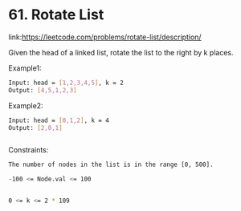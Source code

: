 
# 61. Rotate List





link:https://leetcode.com/problems/rotate-list/description/

Given the head of a linked list, rotate the list to the right by k places.


 
Example1:
```bash
Input: head = [1,2,3,4,5], k = 2
Output: [4,5,1,2,3]


```

Example2:
```bash
Input: head = [0,1,2], k = 4
Output: [2,0,1]



```



Constraints:

```bash
The number of nodes in the list is in the range [0, 500].

-100 <= Node.val <= 100


0 <= k <= 2 * 109
```




 